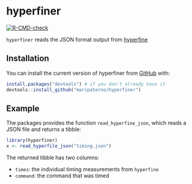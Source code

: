 
# hyperfiner

<!-- badges: start -->
[![R-CMD-check](https://github.com/marcpaterno/hyperfiner/workflows/R-CMD-check/badge.svg)](https://github.com/marcpaterno/hyperfiner/actions)
<!-- badges: end -->

`hyperfiner` reads the JSON format output from
[hyperfine](https://github.com/sharkdp/hyperfine)

## Installation

You can install the current version of hyperfiner from
[GitHub](https://github.com/marcpaterno/hyperfiner) with:

``` r
install.packages("devtools") # if you don't already have it
devtools::install_github("marcpaterno/hyperfiner")
```

## Example

The packages provides the function `read_hyperfine_json`, which reads a
JSON file and returns a tibble:

``` r
library(hyperfiner)
x <- read_hyperfile_json("timing.json")
```

The returned tibble has two columns:

* `times`: the individual timing measurements from `hyperfine`
* `command`: the command that was timed
